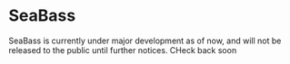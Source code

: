 # SeaBass

SeaBass is currently under major development as of now, and will not be released to the public until further notices. CHeck back soon
